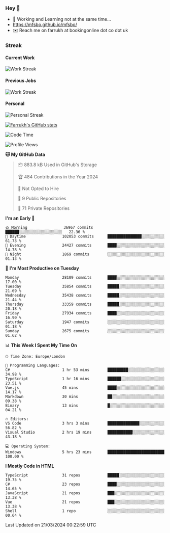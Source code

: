 ### Hey 👋

- 🏃 Working and Learning not at the same time...
- https://mfsbo.github.io/mfsbo/
- ✉️ Reach me on farrukh at bookingonline dot co dot uk

### Streak
#### Current Work
![Work Streak](https://streak-stats.demolab.com/?user=mfsbo)
#### Previous Jobs
![Work Streak](https://streak-stats.demolab.com/?user=farrukhcw)
#### Personal
![Personal Streak](https://streak-stats.demolab.com/?user=farrukhsubhani)

[![Farrukh's GitHub stats](https://github-readme-stats.vercel.app/api?username=mfsbo&hide=stars&count_private=true)](https://github.com/mfsbo/)

<!--START_SECTION:waka-->
![Code Time](http://img.shields.io/badge/Code%20Time-583%20hrs%2048%20mins-blue)

![Profile Views](http://img.shields.io/badge/Profile%20Views-30-blue)

**🐱 My GitHub Data** 

> 📦 883.8 kB Used in GitHub's Storage 
 > 
> 🏆 484 Contributions in the Year 2024
 > 
> 🚫 Not Opted to Hire
 > 
> 📜 9 Public Repositories 
 > 
> 🔑 71 Private Repositories 
 > 
**I'm an Early 🐤** 

```text
🌞 Morning                36967 commits       ██████░░░░░░░░░░░░░░░░░░░   22.36 % 
🌆 Daytime                102053 commits      ███████████████░░░░░░░░░░   61.73 % 
🌃 Evening                24427 commits       ████░░░░░░░░░░░░░░░░░░░░░   14.78 % 
🌙 Night                  1869 commits        ░░░░░░░░░░░░░░░░░░░░░░░░░   01.13 % 
```
📅 **I'm Most Productive on Tuesday** 

```text
Monday                   28109 commits       ████░░░░░░░░░░░░░░░░░░░░░   17.00 % 
Tuesday                  35854 commits       █████░░░░░░░░░░░░░░░░░░░░   21.69 % 
Wednesday                35438 commits       █████░░░░░░░░░░░░░░░░░░░░   21.44 % 
Thursday                 33359 commits       █████░░░░░░░░░░░░░░░░░░░░   20.18 % 
Friday                   27934 commits       ████░░░░░░░░░░░░░░░░░░░░░   16.90 % 
Saturday                 1947 commits        ░░░░░░░░░░░░░░░░░░░░░░░░░   01.18 % 
Sunday                   2675 commits        ░░░░░░░░░░░░░░░░░░░░░░░░░   01.62 % 
```


📊 **This Week I Spent My Time On** 

```text
🕑︎ Time Zone: Europe/London

💬 Programming Languages: 
C#                       1 hr 53 mins        █████████░░░░░░░░░░░░░░░░   34.98 % 
TypeScript               1 hr 16 mins        ██████░░░░░░░░░░░░░░░░░░░   23.51 % 
Vue.js                   45 mins             ████░░░░░░░░░░░░░░░░░░░░░   14.17 % 
Markdown                 30 mins             ██░░░░░░░░░░░░░░░░░░░░░░░   09.38 % 
Binary                   13 mins             █░░░░░░░░░░░░░░░░░░░░░░░░   04.21 % 

🔥 Editors: 
VS Code                  3 hrs 3 mins        ██████████████░░░░░░░░░░░   56.82 % 
Visual Studio            2 hrs 19 mins       ███████████░░░░░░░░░░░░░░   43.18 % 

💻 Operating System: 
Windows                  5 hrs 23 mins       █████████████████████████   100.00 % 
```

**I Mostly Code in HTML** 

```text
TypeScript               31 repos            █████░░░░░░░░░░░░░░░░░░░░   19.75 % 
C#                       23 repos            ████░░░░░░░░░░░░░░░░░░░░░   14.65 % 
JavaScript               21 repos            ███░░░░░░░░░░░░░░░░░░░░░░   13.38 % 
Vue                      21 repos            ███░░░░░░░░░░░░░░░░░░░░░░   13.38 % 
Shell                    1 repo              ░░░░░░░░░░░░░░░░░░░░░░░░░   00.64 % 
```




 Last Updated on 21/03/2024 00:22:59 UTC
<!--END_SECTION:waka-->
<!--
**mfsbo/mfsbo** is a ✨ _special_ ✨ repository because its `README.md` (this file) appears on your GitHub profile.

Here are some ideas to get you started:

- 🔭 I’m currently working on ...
- 🌱 I’m currently learning ...
- 👯 I’m looking to collaborate on ...
- 🤔 I’m looking for help with ...
- 💬 Ask me about ...
- 📫 How to reach me: ...
- 😄 Pronouns: ...
- ⚡ Fun fact: ...
-->
